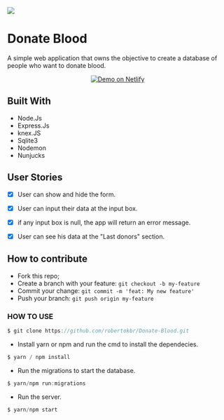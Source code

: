 
<img src="https://github.com/robertokbr/Donate-Blood/blob/master/RunningGif/WhvLsNrFRV.gif" /><br>




# Donate Blood

A simple web application that owns the objective to create a database of people who want to donate blood.

<p align="center">
  <a href="https://donate-blood-maratonadev.herokuapp.com/" target="_blank">
    <img alt="Demo on Netlify" src="https://res.cloudinary.com/lukemorales/image/upload/v1563043495/readme_logos/demo_on_netlify_bbuvjz.png">
  </a>
</p>

## Built With
* Node.Js
* Express.Js
* knex.JS
* Sqlite3
* Nodemon
* Nunjucks
 
## User Stories

- [x] User can show and hide the form.
- [x] User can input their data at the input box.
- [x] if any input box is null, the app will return an error message.
- [x] User can see his data at the "Last donors" section.


## How to contribute

- Fork this repo;
- Create a branch with your feature: `git checkout -b my-feature`
- Commit your change: `git commit -m 'feat: My new feature'`
- Push your branch: `git push origin my-feature`

### HOW TO USE

```jsx
$ git clone https://github.com/robertokbr/Donate-Blood.git
```
- Install yarn or npm and run the cmd to install the dependecies.

```jsx
$ yarn / npm install
```

- Run the migrations to start the database.

```jsx
$ yarn/npm run:migrations 
```

- Run the server.

```jsx
$ yarn/npm start
```

